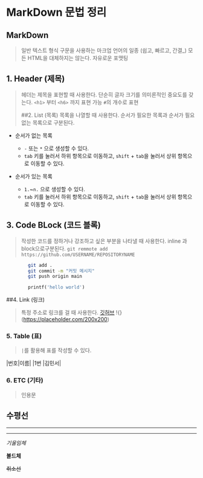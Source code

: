 # MarkDown 문법 정리

## MarkDown
> 일반 텍스트 형식 구문을 사용하는 마크업 언어의 일종 (쉽고, 빠르고, 간결_)
> 모든 HTML을 대체하지는 않는다.
> 자유로운 포맷팅

## 1. Header (제목)
> 헤더는 제목을 표현할 때 사용한다.
> 단순히 글자 크기를 의미론적인 중요도를 갖는다.
> `<h1>` 부터 `<h6>` 까지 표현 가능
> `#`의 개수로 표현
>
> ##2. List (목록)
> 목록을 나열할 때 사용한다.
> 순서가 필요한 목록과 순서가 필요없는 목록으로 구분된다.
* 순서가 없는 목록

    * `-` 또는 `*` 으로 생성할 수 있다.
    * `tab` 키를 눌러서 하위 항목으로 이동하고, `shift` + `tab`을 눌러서 상위 항목으로 이동할 수 있다.
* 순서가 있는 목록
  * `1.`~`n.` 으로 생성할 수 있다.
  * `tab` 키를 눌러서 하위 항목으로 이동하고, `shift` + `tab`을 눌러서 상위 항목으로 이동할 수 있다.

## 3. Code BLock (코드 블록)
> 작성한 코드를 정하거나 강조하고 싶은 부분을 나타낼 때 사용한다.
> inline 과 block으로구분된다.
`git remmote add https://github.com/USERNAME/REPOSITORYNAME`
```` bash
        git add .
        git commit -m "커밋 메시지"
        git push origin main
````
````python
        printf('hello world')
````

##4. Link (링크)
> 특정 주소로 링크를 걸 때 사용한다.
[깃허브](https://github.com)
!{}(https://placeholder.com/200x200)

### 5. Table (표)
> `|`를 활용해 표를 작성할 수 있다.

|번호|이름|
|1번 |김민서|

### 6. ETC (기타)
> 인용문

 수평선
 ---
 ***
 ___
 *기울임체*

 **볼드체**

 ~~취소선~~ 